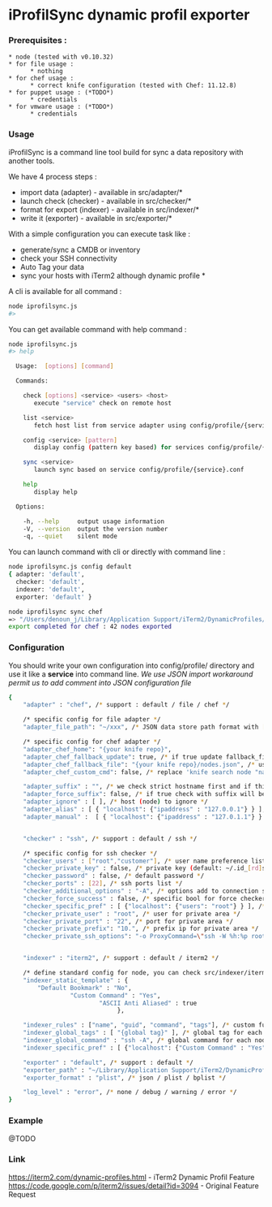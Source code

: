 iProfilSync dynamic profil exporter
===

### Prerequisites :

    * node (tested with v0.10.32)
    * for file usage :
          * nothing
    * for chef usage :
          * correct knife configuration (tested with Chef: 11.12.8)
    * for puppet usage : (*TODO*)
          * credentials
    * for vmware usage : (*TODO*)
          * credentials

### Usage

iProfilSync is a command line tool build for sync a data repository with another tools.

We have 4 process steps :

   * import data (adapter) - available in src/adapter/*
   * launch check (checker) - available in src/checker/*
   * format for export (indexer) - available in src/indexer/*
   * write it (exporter) - available in src/exporter/*

With a simple configuration you can execute task like :

   * generate/sync a CMDB or inventory
   * check your SSH connectivity
   * Auto Tag your data
   * sync your hosts with iTerm2 although dynamic profile *

A cli is available for all command :
```sh
node iprofilsync.js
#>
```

You can get available command with help command :
```sh
node iprofilsync.js
#> help

  Usage:  [options] [command]

  Commands:

    check [options] <service> <users> <host>
       execute "service" check on remote host

    list <service>
       fetch host list from service adapter using config/profile/{service}.conf

    config <service> [pattern]
       display config (pattern key based) for services config/profile/{service}.conf

    sync <service>
       launch sync based on service config/profile/{service}.conf

    help
       display help

  Options:

    -h, --help     output usage information
    -V, --version  output the version number
    -q, --quiet    silent mode
```

You can launch command with cli or directly with command line :

```sh
node iprofilsync.js config default
{ adapter: 'default',
  checker: 'default',
  indexer: 'default',
  exporter: 'default' }

node iprofilsync sync chef
=> "/Users/denoun_j/Library/Application Support/iTerm2/DynamicProfiles/chef.plist"
export completed for chef : 42 nodes exported
```

### Configuration

You should write your own configuration into config/profile/ directory and use it like a **service** into command line.
*We use JSON import workaround permit us to add comment into JSON configuration file*

```sh
{
    "adapter" : "chef", /* support : default / file / chef */

    /* specific config for file adapter */
    "adapter_file_path": "~/xxx", /* JSON data store path format with [{"host1":{"ipaddress":"127.0.0.1"}},{"host2":{"ipaddress":"127.0.0.1"}}] */

    /* specific config for chef adapter */
    "adapter_chef_home": "{your knife repo}",
    "adapter_chef_fallback_update": true, /* if true update fallback_file file if chef return one node or more */
    "adapter_chef_fallback_file": "{your knife repo}/nodes.json", /* use this file as source if knife cmd return 0 node */
    "adapter_chef_custom_cmd": false, /* replace 'knife search node "name:*" -a ipaddress --format json' by your cmd (you must be compliant with knife json output) */

    "adapter_suffix" : "", /* we check strict hostname first and if this fail we try to fallback on hostname+adapter_suffix (think to "dot" first) */
    "adapter_force_suffix": false, /* if true check with suffix will be more important than check without suffix */
    "adapter_ignore" : [ ], /* host (node) to ignore */
    "adapter_alias" : [ { "localhost": {"ipaddress" : "127.0.0.1"} } ], /* define a list of alias overwrite output */
    "adapter_manual" :  [ { "localhost": {"ipaddress" : "127.0.1.1"} } ], /* define a list of additional host */


    "checker" : "ssh", /* support : default / ssh */

    /* specific config for ssh checker */
    "checker_users" : ["root","customer"], /* user name preference list */
    "checker_private_key" : false, /* private key (default: ~/.id_[rd]sa) */
    "checker_password" : false, /* default password */
    "checker_ports" : [22], /* ssh ports list */
    "checker_additional_options" : "-A", /* options add to connection string for export */
    "checker_force_success" : false, /* specific bool for force checker to always validate entry */
    "checker_specific_pref" : [ {"localhost": {"users": "root"} } ], /* specif user for specific node */
    "checker_private_user" : "root", /* user for private area */
    "checker_private_port" : "22", /* port for private area */
    "checker_private_prefix": "10.", /* prefix ip for private area */
    "checker_private_ssh_options": "-o ProxyCommand=\"ssh -W %h:%p root@{proxy-server-for-internal}\"", /* proxy ssh command for internal */


    "indexer" : "iterm2", /* support : default / iterm2 */

    /* define standard config for node, you can check src/indexer/iterm2_model for available key */
    "indexer_static_template" : {
        "Default Bookmark" : "No",
                 "Custom Command" : "Yes",
                         "ASCII Anti Aliased" : true
                              },

    "indexer_rules" : ["name", "guid", "command", "tags"], /* custom function for enhanced nodes list */
    "indexer_global_tags" : [ "{global tag}" ], /* global tag for each node */
    "indexer_global_command" : "ssh -A", /* global command for each node */
    "indexer_specific_pref" : [ {"localhost": {"Custom Command" : "Yes"} } ], /* specify template preference for node name */

    "exporter" : "default", /* support : default */
    "exporter_path" : "~/Library/Application Support/iTerm2/DynamicProfiles/chef.plist", /* export path + filename */
    "exporter_format" : "plist", /* json / plist / bplist */

    "log_level" : "error", /* none / debug / warning / error */
}
```

### Example

@TODO


### Link
https://iterm2.com/dynamic-profiles.html - iTerm2 Dynamic Profil Feature
https://code.google.com/p/iterm2/issues/detail?id=3094 - Original Feature Request


